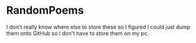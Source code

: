 # RandomPoems
I don't really know where else to store these so I figured I could just dump them onto GitHub so I don't have to store them on my pc.
